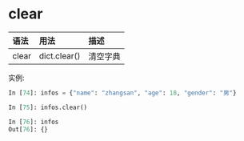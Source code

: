 # clear

| 语法    | 用法     | 描述|
| :------------- | :------------- |:------------- |
|clear|dict.clear()|清空字典|

实例:
```python
In [74]: infos = {"name": "zhangsan", "age": 18, "gender": "男"}

In [75]: infos.clear()

In [76]: infos
Out[76]: {}
```
